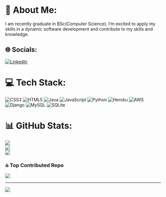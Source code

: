 # 💫 About Me:
I am recently graduate in BSc(Computer Science). I’m excited to apply my skills in a dynamic software development and contribute to my skills and knowledge.


## 🌐 Socials:
[![LinkedIn](https://img.shields.io/badge/LinkedIn-%230077B5.svg?logo=linkedin&logoColor=white)](https://linkedin.com/in/www.linkedin.com/in/vinayaka-vali-94384b30a) 

# 💻 Tech Stack:
![CSS3](https://img.shields.io/badge/css3-%231572B6.svg?style=plastic&logo=css3&logoColor=white) ![HTML5](https://img.shields.io/badge/html5-%23E34F26.svg?style=plastic&logo=html5&logoColor=white) ![Java](https://img.shields.io/badge/java-%23ED8B00.svg?style=plastic&logo=openjdk&logoColor=white) ![JavaScript](https://img.shields.io/badge/javascript-%23323330.svg?style=plastic&logo=javascript&logoColor=%23F7DF1E) ![Python](https://img.shields.io/badge/python-3670A0?style=plastic&logo=python&logoColor=ffdd54) ![Heroku](https://img.shields.io/badge/heroku-%23430098.svg?style=plastic&logo=heroku&logoColor=white) ![AWS](https://img.shields.io/badge/AWS-%23FF9900.svg?style=plastic&logo=amazon-aws&logoColor=white) ![Django](https://img.shields.io/badge/django-%23092E20.svg?style=plastic&logo=django&logoColor=white) ![MySQL](https://img.shields.io/badge/mysql-4479A1.svg?style=plastic&logo=mysql&logoColor=white) ![SQLite](https://img.shields.io/badge/sqlite-%2307405e.svg?style=plastic&logo=sqlite&logoColor=white)
# 📊 GitHub Stats:
![](https://github-readme-stats.vercel.app/api?username=Vinayaka466&theme=dracula&hide_border=false&include_all_commits=false&count_private=false)<br/>
![](https://github-readme-streak-stats.herokuapp.com/?user=Vinayaka466&theme=dracula&hide_border=false)<br/>
![](https://github-readme-stats.vercel.app/api/top-langs/?username=Vinayaka466&theme=dracula&hide_border=false&include_all_commits=false&count_private=false&layout=compact)

### 🔝 Top Contributed Repo
![](https://github-contributor-stats.vercel.app/api?username=Vinayaka466&limit=5&theme=dark&combine_all_yearly_contributions=true)

---
[![](https://visitcount.itsvg.in/api?id=Vinayaka466&icon=0&color=0)](https://visitcount.itsvg.in)

<!-- Proudly created with GPRM ( https://gprm.itsvg.in ) -->

